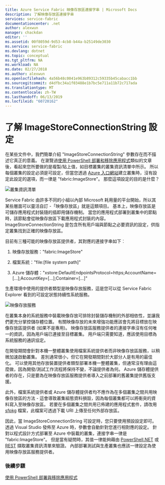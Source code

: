 ```yaml
---
title: Azure Service Fabric 映像存放區連接字串 | Microsoft Docs
description: 了解映像存放區連接字串
services: service-fabric
documentationcenter: .net
author: alexwun
manager: chackdan
editor: ''
ms.assetid: 00f8059d-9d53-4cb8-b44a-b25149de3030
ms.service: service-fabric
ms.devlang: dotnet
ms.topic: conceptual
ms.tgt_pltfrm: NA
ms.workload: NA
ms.date: 02/27/2018
ms.author: alexwun
ms.openlocfilehash: 4a56b48c0041e963b89312c59335b45cabacc1bb
ms.sourcegitcommit: d4dfbc34a1f03488e1b7bc5e711a11b72c717ada
ms.translationtype: MT
ms.contentlocale: zh-TW
ms.lasthandoff: 06/13/2019
ms.locfileid: "60720162"
---
```

# <a name="understand-the-imagestoreconnectionstring-setting"></a>了解 ImageStoreConnectionString 設定

在某些文件中，我們簡單介紹 "ImageStoreConnectionString" 參數存在而不描述它真正的意義。 在瀏覽過[使用 PowerShell 部署和移除應用程式][10]類似的文章後，看起來您所要做的是複製/貼上值，如目標叢集的叢集資訊清單中所示。 所以每個叢集的設定必須是可設定，但當您透過 [Azure 入口網站][11]建立叢集時，沒有設定此設定的選項，而一律是 "fabric:ImageStore"。 那麼這項設定的目的是什麼？

![叢集資訊清單][img_cm]

Service Fabric 由許多不同的小組以內部 Microsoft 耗用量的平台開始，所以其某些層面可以靈活自訂 -「映像存放區」就是這類項目。 基本上，映像存放區是可儲存應用程式封裝隨的插即用儲存機制。 當您的應用程式部署到叢集中的節點時，該節點會從映像存放區下載應用程式封裝的內容。 ImageStoreConnectionString 是包含所有用戶端與節點之必要資訊的設定，供指定叢集找到正確的映像存放區。

目前有三種可能的映像存放區提供者，其對應的連接字串如下︰

1. 映像存放服務："fabric:ImageStore"

2. 檔案系統："file:[file system path]"

3. Azure 儲存體："xstore:DefaultEndpointsProtocol=https;AccountName=[...];AccountKey=[...];Container=[...]"

生產環境中使用的提供者類型是映像存放服務，這是您可以從 Service Fabric Explorer 看到的可設定狀態持續性系統服務。 

![映像存放服務][img_is]

在叢集本身的系統服務中裝載映像存放可排除封裝儲存機制的外部相依性，並讓我們更充分掌控儲存體位置。 有關映像存放的未來增強功能應該會先將目標放在映像存放區提供者 (如果不是專用)。 映像存放區服務提供者的連接字串沒有任何唯一的資訊，因為用戶端已連接至目標叢集。 用戶端只需要知道，應該使用目標為系統服務的通訊協定。

在開發期間會針對本機一整體叢集使用檔案系統提供者而非映像存放區服務，以稍微加速啟動叢集。 差別通常很小，但它在開發期間對於大部分人是有用的最佳化。 可以使用其他存放裝置提供者類型部署本機一整體叢集，但通常沒有理由這麼做，因為開發/測試工作流程將保持不變，不論提供者為何。 Azure 儲存體提供者的存在，只是要為在映像存放區服務提供者導入之前部署的舊叢集提供舊版支援。

此外，檔案系統提供者或 Azure 儲存體提供者均不應作為在多個叢集之間共用映像存放區的方法 - 這會導致叢集組態資料損毀，因為每個叢集都可以將衝突的資料寫入至映像存放區。 若要在多個叢集之間共用已佈建的應用程式套件，請改用 [sfpkg][12] 檔案，此檔案可透過下載 URI 上傳至任何外部存放區。

因此，當 ImageStoreConnectionString 可設定時，您只要使用預設設定即可。 透過 Visual Studio 發佈至 Azure 時，參數會自動針對您進行相對應的設定。 針對以程式設計方式部署至 Azure 中裝載的叢集，連接字串一律是 "fabric:ImageStore"。 但是當有疑問時，其值一律能夠藉由 [PowerShell](https://docs.microsoft.com/powershell/module/servicefabric/get-servicefabricclustermanifest)[.NET](https://msdn.microsoft.com/library/azure/mt161375.aspx) 或 [REST](https://docs.microsoft.com/rest/api/servicefabric/get-a-cluster-manifest) 擷取叢集資訊清單來驗證。 內部部署測試與生產叢集也應該一律設定為使用映像存放區服務提供者。

### <a name="next-steps"></a>後續步驟
[使用 PowerShell 部署與移除應用程式][10]

<!--Image references-->
[img_is]: ./media/service-fabric-image-store-connection-string/image_store_service.png
[img_cm]: ./media/service-fabric-image-store-connection-string/cluster_manifest.png

[10]: service-fabric-deploy-remove-applications.md
[11]: service-fabric-cluster-creation-via-portal.md
[12]: service-fabric-package-apps.md#create-an-sfpkg
